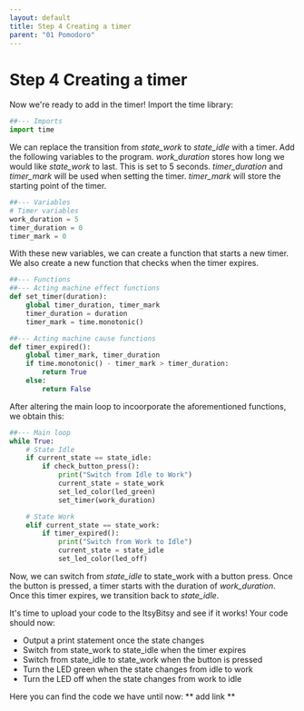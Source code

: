 ```yaml
---
layout: default
title: Step 4 Creating a timer
parent: "01 Pomodoro"
---
```


# Step 4 Creating a timer
Now we're ready to add in the timer! Import the time library:

```python
##--- Imports
import time

```

We can replace the transition from *state_work* to *state_idle* with a timer. Add the following variables to the program. *work_duration* stores how long we would like *state_work* to last. This is set to 5 seconds. *timer_duration* and *timer_mark* will be used when setting the timer. *timer_mark* will store the starting point of the timer.

```python
##--- Variables
# Timer variables
work_duration = 5
timer_duration = 0
timer_mark = 0

```

With these new variables, we can create a function that starts a new timer. We also create a new function that checks when the timer expires.

```python
##--- Functions
##--- Acting machine effect functions
def set_timer(duration):
    global timer_duration, timer_mark
    timer_duration = duration
    timer_mark = time.monotonic()

##--- Acting machine cause functions
def timer_expired():
    global timer_mark, timer_duration
    if time.monotonic() - timer_mark > timer_duration:
        return True
    else:
        return False

```

After altering the main loop to incoorporate the aforementioned functions, we obtain this:

```python
##--- Main loop
while True:
    # State Idle
    if current_state == state_idle:
        if check_button_press():
            print("Switch from Idle to Work") 
            current_state = state_work
            set_led_color(led_green)
            set_timer(work_duration)

    # State Work
    elif current_state == state_work:
        if timer_expired():
            print("Switch from Work to Idle") 
            current_state = state_idle
            set_led_color(led_off)

```

Now, we can switch from *state_idle* to state_work with a button press. Once the button is pressed, a timer starts with the duration of *work_duration*. Once this timer expires, we transition back to *state_idle*.

It's time to upload your code to the ItsyBitsy and see if it works! Your code should now:

 - Output a print statement once the state changes
 - Switch from state_work to state_idle when the timer expires
 - Switch from state_idle to state_work when the button is pressed
 - Turn the LED green when the state changes from idle to work
 -  Turn the LED off when the state changes from work to idle
 
 Here you can find the code we have until now: ** add link ** 